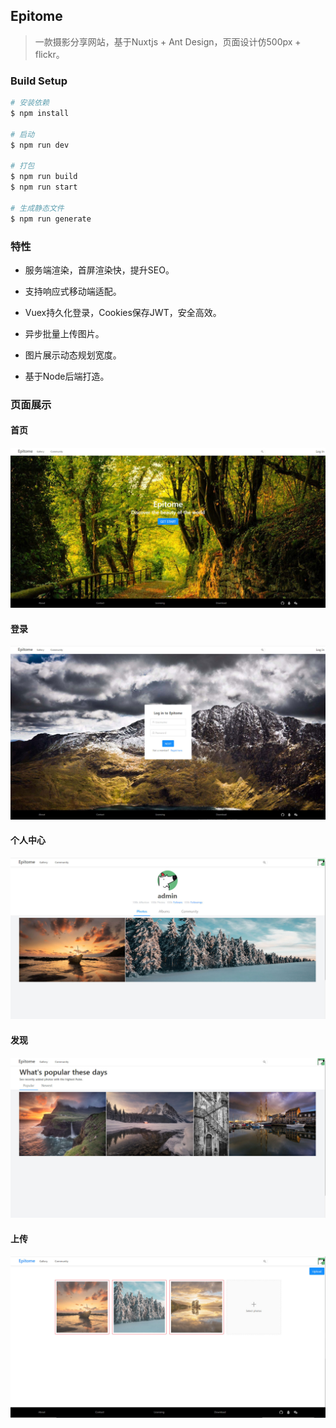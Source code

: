 ## Epitome

> 一款摄影分享网站，基于Nuxtjs + Ant Design，页面设计仿500px + flickr。

### Build Setup

```bash
# 安装依赖
$ npm install

# 启动
$ npm run dev

# 打包
$ npm run build
$ npm run start

# 生成静态文件
$ npm run generate
```
### 特性

- 服务端渲染，首屏渲染快，提升SEO。
- 支持响应式移动端适配。

- Vuex持久化登录，Cookies保存JWT，安全高效。

- 异步批量上传图片。

- 图片展示动态规划宽度。

- 基于Node后端打造。

  
### 页面展示

#### 首页
![alt 属性文本](./srceenshoots/home.jpg)
#### 登录
![alt 属性文本](./srceenshoots/login.jpg)
#### 个人中心
![alt 属性文本](./srceenshoots/profile.jpg)
#### 发现
![alt 属性文本](./srceenshoots/gallery.jpg)
#### 上传
![alt 属性文本](./srceenshoots/upload.jpg)